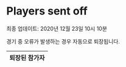 # Players sent off
최종 업데이트: 2020년 12월 23일 10시 10분


경기 중 오류가 발생하는 경우 자동으로 퇴장됩니다.


| 퇴장된 참가자 |
|:---:|